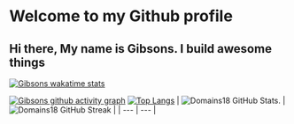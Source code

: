 # Welcome to my Github profile 

## Hi there, My name is Gibsons. I build awesome things

<!-- Here are some ideas to get you started:
- 🌱 I’m an experienced developer in ... `Javascript, Python,`
- 📫 How to reach me: ... gibsonsgibson88@gmail.com

## Pronouns
Eng/Sir -->

<!-- ## My Github Stats -->

<!-- [![Gibsons github streak](https://github-readme-streak-stats.herokuapp.com?user=Domains18&theme=radical)](https://github.com/Domains18) -->

[![Gibsons wakatime stats](https://github-readme-stats.vercel.app/api/wakatime?username=Eightsville&theme=radical&custom_title=My%20Wakatime%20Stats&layout=compact)](https://github.com/Domains8)


[![Gibsons github activity graph](https://github-readme-activity-graph.cyclic.app/graph?username=Domains18&theme=react-dark)](https://github.com/Domains18)
[![Top Langs](https://github-readme-stats.vercel.app/api/top-langs/?username=Domains18&layout=compact&theme=tokyonight)](https://github.com/Domains18/github-readme-stats)
| ![Domains18 GitHub Stats.](https://github-readme-stats.vercel.app/api?username=Domains18&show_icons=true&theme=tokyonight) | ![Domains18 GitHub Streak](https://github-readme-streak-stats.herokuapp.com/?user=Domains18&theme=tokyonight) |
| --- | --- |
